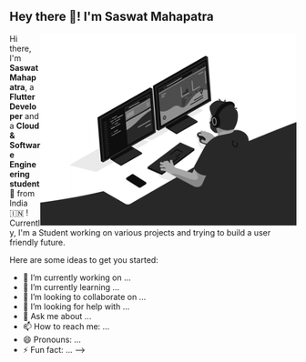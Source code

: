 ## Hey there 👋! I'm Saswat Mahapatra 
<img src="https://github.com/itsretroboi/itsretroboi/blob/master/images/monophy.gif" width="450px" img align="right" >

Hi there, I'm **Saswat Mahapatra**, a **Flutter Developer** and a **Cloud & Software Engineering student** 🚀 from India :india: ! Currently, I'm a Student working on various projects and trying to build a user friendly future.

Here are some ideas to get you started:

- 🔭 I’m currently working on ...
- 🌱 I’m currently learning ...
- 👯 I’m looking to collaborate on ...
- 🤔 I’m looking for help with ...
- 💬 Ask me about ...
- 📫 How to reach me: ...
- 😄 Pronouns: ...
- ⚡ Fun fact: ...
-->
